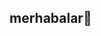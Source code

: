 ## merhabalar👋

<!--
**5220505043/5220505043** 

# Tarih ve Saat Farkı Hesaplama

Bu program, kullanıcıdan alınan iki tarih ve saat bilgisini kullanarak, bunları Epoch zamanına (Unix timestamp) dönüştürür ve aralarındaki farkı saniye cinsinden hesaplar.

## Kullanım

1. Program çalıştırıldığında, kullanıcıdan iki tarih ve saat bilgisi istenir.
2. Girilen tarihler Epoch zamanına çevrilir.
3. İki tarih arasındaki fark saniye cinsinden hesaplanarak ekrana yazdırılır.

### Örnek Kullanım
```
Birinci tarih ve saati girin (YYYY MM DD HH MM SS): 2024 02 10 12 30 00
Ikinci tarih ve saati girin (YYYY MM DD HH MM SS): 2024 02 11 14 45 00

Birinci tarih epoch zamanı: 1707564600 saniye
Ikinci tarih epoch zamanı: 1707653100 saniye
Iki tarih arasindaki fark: 88500 saniye
```

## Derleme ve Çalıştırma

Programı derlemek için:
```
gcc -o time_diff time_diff.c
```
Çalıştırmak için:
```
./time_diff
```



